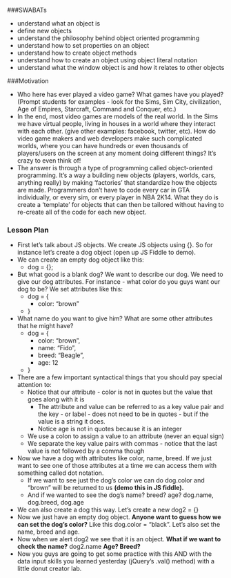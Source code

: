 ###SWABATs
+ understand what an object is
+ define new objects
+ understand the philosophy behind object oriented programming
+ understand how to set properties on an object
+ understand how to create object methods
+ understand how to create an object using object literal notation
+ understand what the window object is and how it relates to other objects

###Motivation 
+ Who here has ever played a video game? What games have you played? (Prompt students for examples - look for the Sims, Sim City, civilization, Age of Empires, Starcraft, Command and Conquer, etc.)
+ In the end, most video games are models of the real world. In the Sims we have virtual people, living in houses in a world where they interact with each other. (give other examples: facebook, twitter, etc). How do video game makers and web developers make such complicated worlds, where you can have hundreds or even thousands of players/users on the screen at any moment doing different things? It’s crazy to even think of!
+ The answer is through a type of programming called object-oriented programming. It’s a way a building new objects (players, worlds, cars, anything really) by making ‘factories’ that standardize how the objects are made. Programmers don’t have to code every car in GTA individually, or every sim, or every player in NBA 2K14. What they do is create a ‘template’ for objects that can then be tailored without having to re-create all of the code for each new object.

### Lesson Plan
+ First let’s talk about JS objects. We create JS objects using {}. So for instance let’s create a dog object (open up JS Fiddle to demo).
+ We can create an empty dog object like this:
	+ dog = {};
+ But what good is a blank dog? We want to describe our dog. We need to give our dog attributes. For instance - what color do you guys want our dog to be? We set attributes like this:
	+ dog = {
		+ color: “brown”
	+ } 
+ What name do you want to give him? What are some other attributes that he might have?
	+ dog = {
		+ color: “brown”,
		+ name: “Fido”,
		+ breed: “Beagle”,
		+ age: 12
	+ }
+ There are a few important syntactical things that you should pay special attention to:
	+ Notice that our attribute - color is not in quotes but the value that goes along with it is
		+ The attribute and value can be referred to as a key value pair and the key - or label - does not need to be in quotes - but if the value is a string it does.
		+ Notice age is not in quotes because it is an integer
	+ We use a colon to assign a value to an attribute (never an equal sign)
	+ We separate the key value pairs with commas - notice that the last value is not followed by a comma though
+ Now we have a dog with attributes like color, name, breed. If we just want to see one of those attributes at a time we can access them with something called dot notation. 
	+ If we want to see just the dog’s color we can do dog.color and “brown” will be returned to us <b>(demo this in JS fiddle). </b>
	+ And if we wanted to see the dog’s name? breed? age? dog.name, dog.breed, dog.age
+ We can also create a dog this way. Let’s create a new dog2 = {}
+ Now we just have an empty dog object. <b>Anyone want to guess how we can set the dog’s color?</b> Like this dog.color = “black”. Let’s also set the name, breed and age.
+ Now when we alert dog2 we see that it is an object. <b>What if we want to check the name?</b> dog2.name <b>Age? Breed?</b>
+ Now you guys are going to get some practice with this AND with the data input skills you learned yesterday (jQuery’s .val() method) with a little donut creator lab.

